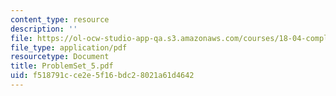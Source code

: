 ```yaml
---
content_type: resource
description: ''
file: https://ol-ocw-studio-app-qa.s3.amazonaws.com/courses/18-04-complex-variables-with-applications-fall-1999/f518791cce2e5f16bdc28021a61d4642_ProblemSet_5.pdf
file_type: application/pdf
resourcetype: Document
title: ProblemSet_5.pdf
uid: f518791c-ce2e-5f16-bdc2-8021a61d4642
---
```

